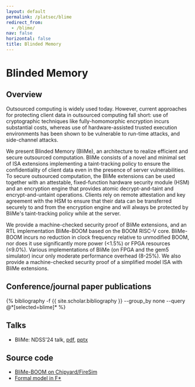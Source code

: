 ```yaml
---
layout: default
permalink: /platsec/blime
redirect_from:
  - /blime/
nav: false
horizontal: false
title: Blinded Memory
---
```


# Blinded Memory

## Overview

Outsourced computing is widely used today. However, current approaches for protecting client data in outsourced computing fall short: use of cryptographic techniques like fully-homomorphic encryption incurs substantial costs, whereas use of hardware-assisted trusted execution environments has been shown to be vulnerable to run-time attacks, and side-channel attacks.

We present Blinded Memory (BliMe), an architecture to realize efficient and secure outsourced computation. BliMe consists of a novel and minimal set of ISA extensions implementing a taint-tracking policy to ensure the confidentiality of client data even in the presence of server vulnerabilities. To secure outsourced computation, the BliMe extensions can be used together with an attestable, fixed-function hardware security module (HSM) and an encryption engine that provides atomic decrypt-and-taint and encrypt-and-untaint operations. Clients rely on remote attestation and key agreement with the HSM to ensure that their data can be transferred securely to and from the encryption engine and will always be protected by BliMe's taint-tracking policy while at the server.

We provide a machine-checked security proof of BliMe extensions, and an RTL implementation BliMe-BOOM based on the BOOM RISC-V core. BliMe-BOOM incurs no reduction in clock frequency relative to unmodified BOOM, nor does it use significantly more power (<1.5%) or FPGA resources (≤9.0%). Various implementations of BliMe (on FPGA and the gem5 simulator) incur only moderate performance overhead (8-25%). We also provide a machine-checked security proof of a simplified model ISA with BliMe extensions.

## Conference/journal paper publications

<!--
- {% reference blime24 %}
-->

<div class="publications">
  {% bibliography -f {{ site.scholar.bibliography }} --group_by none --query @*[selected=blime]* %}
</div>

## Talks

- BliMe: NDSS'24 talk, [pdf](/assets/pdf/platsec/BliMe-NDSS24-slides.pdf), [pptx](/assets/pptx/platsec/BliMe-NDSS24-slides.pdf)

## Source code

- [BliMe-BOOM on Chipyard/FireSim](https://github.com/ssg-research/BliMe/tree/main/firesim)
- [Formal model in F*](https://blinded-computation.github.io/blime-model/index.html)

